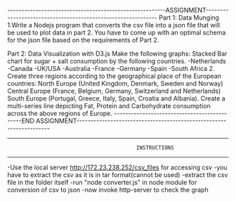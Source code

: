
--------------------------------------------------------ASSIGNMENT-------------------------------------------------------------
Part 1: Data Munging
1.Write a Nodejs program that converts the csv file into a json file that will be used to plot data in part 
2. You have to come up with an optimal schema for the json file based on the requirements of Part 2.

Part 2: Data Visualization with D3.js
Make the following graphs:
Stacked Bar chart for sugar + salt consumption by the following countries.
-Netherlands
-Canada
-UK/USA
-Australia
-France
-Germany
-Spain
-South Africa
2.   Create three regions according to the geographical place of the European countries: 
North Europe (United Kingdom, Denmark, Sweden and Norway)
Central Europe (France, Belgium, Germany, Switzerland and Netherlands)
South Europe (Portugal, Greece, Italy, Spain, Croatia and Albania).
Create a multi-series line depicting Fat, Protein and Carbohydrate consumption across the above regions of Europe. 
---------------------------------------------END ASSIGNMENT--------------------------------------------------------------------

-------------------------------------------------------------------------------------------------------------------------------
                                             INSTRUCTIONS
-------------------------------------------------------------------------------------------------------------------------------
-Use the local server http://172.23.238.252/csv_files for accessing csv
-you have to extract the csv as it is in tar format(cannot be used)
-extract the csv file in the folder itself
-run  "node converter.js" in node module for conversion of csv to json
-now invoke http-server to check the graph 
